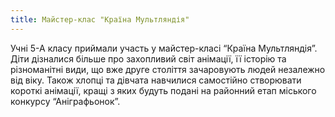 ```yaml
---
title: Майстер-клас "Країна Мультляндія"
---
```


Учні 5-А класу приймали участь у майстер-класі “Країна Мультляндія”. Діти дізналися більше про захопливий світ анімації, її історію та різноманітні види, що вже друге століття зачаровують людей незалежно від віку. Також хлопці та дівчата навчилися самостійно створювати короткі анімації, кращі з яких будуть подані на районний етап міського конкурсу “Аніграфьонок”.

<slideshow id="72157649164328451"></slideshow>

